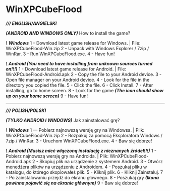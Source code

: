 # WinXPCubeFlood

***/// ENGLISH/ANGIELSKI***

***(ANDROID AND WINDOWS ONLY)***
How to install the game?

***\\ Windows***
 1 - Download latest game release for Windows. | File: WinXPCubeFlood-Win.zip
 2 - Unpack with Windows Explorer / 7zip / WinRar.
 3 - Run WinXPCubeFlood.exe.
 4 - Have fun!

***\\ Android (You need to have installing from unknown sources turned on!!!)***
 1 - Download latest game release for Android. | File: WinXPCubeFlood-Android.apk
 2 - Copy the file to your Android device.
 3 - Open file manager on your Android device.
 4 - Look for the file in the directory you copied the file.
 5 - Click the file.
 6 - Click Install.
 7 - After installing, go to home screen.
 8 - Look for the game ***(The icon should show up on your home screen)***
 9 - Have fun!
 
 -------------------------------------------------
 
 ***/// POLISH/POLSKI***

***(TYLKO ANDROID I WINDOWS)***
Jak zainstalować grę?

***\\ Windows***
  1 — Pobierz najnowszą wersję gry na Windowsa. | Plik: WinXPCubeFlood-Win.zip
  2 - Rozpakuj za pomocą Eksploratora Windows / 7zip / WinRar.
  3 - Uruchom WinXPCubeFlood.exe.
  4 - Baw się dobrze!

***\\ Android (Musisz mieć włączoną instalację z nieznanych źródeł!!!)***
  1 - Pobierz najnowszą wersję gry na Androida. | Plik: WinXPCubeFlood-Android.apk
  2 - Skopiuj plik na urządzenie z systemem Android.
  3 - Otwórz menedżera plików na urządzeniu z Androidem.
  4 - Poszukaj pliku w katalogu, do którego skopiowałeś plik.
  5 - Kliknij plik.
  6 - Kliknij Zainstaluj.
  7 - Po zainstalowaniu przejdź do ekranu głównego.
  8 - Poszukaj gry ***(Ikona powinna pojawić się na ekranie głównym)***
  9 - Baw się dobrze!
